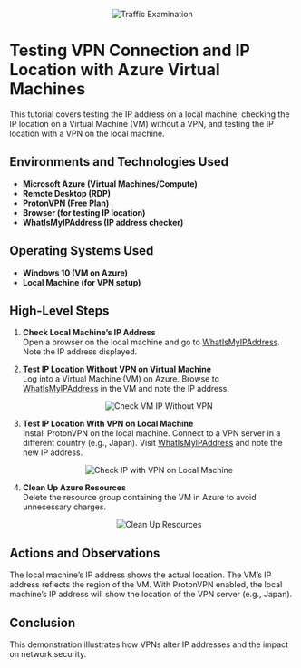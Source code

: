 <p align="center">
  <img src="https://i.imgur.com/Ua7udoS.png" alt="Traffic Examination"/>
</p>

<h1>Testing VPN Connection and IP Location with Azure Virtual Machines</h1>
This tutorial covers testing the IP address on a local machine, checking the IP location on a Virtual Machine (VM) without a VPN, and testing the IP location with a VPN on the local machine.


<h2>Environments and Technologies Used</h2>

- **Microsoft Azure (Virtual Machines/Compute)**
- **Remote Desktop (RDP)**
- **ProtonVPN (Free Plan)**
- **Browser (for testing IP location)**
- **WhatIsMyIPAddress (IP address checker)**

<h2>Operating Systems Used</h2>

- **Windows 10 (VM on Azure)**
- **Local Machine (for VPN setup)**

<h2>High-Level Steps</h2>

1. **Check Local Machine’s IP Address**  
   Open a browser on the local machine and go to [WhatIsMyIPAddress](https://whatismyipaddress.com/). Note the IP address displayed.

2. **Test IP Location Without VPN on Virtual Machine**  
   Log into a Virtual Machine (VM) on Azure. Browse to [WhatIsMyIPAddress](https://whatismyipaddress.com/) in the VM and note the IP address.

   <p align="center">
     <img src="https://s2.ezgif.com/tmp/ezgif-2-4780c7db44.gif" alt="Check VM IP Without VPN"/>
   </p>

3. **Test IP Location With VPN on Local Machine**  
   Install ProtonVPN on the local machine. Connect to a VPN server in a different country (e.g., Japan). Visit [WhatIsMyIPAddress](https://whatismyipaddress.com/) and note the new IP address.

   <p align="center">
     <img src="https://s6.ezgif.com/tmp/ezgif-6-435001c9d8.gif" alt="Check IP with VPN on Local Machine"/>
   </p>

4. **Clean Up Azure Resources**  
   Delete the resource group containing the VM in Azure to avoid unnecessary charges.

   <p align="center">
     <img src="https://i.ibb.co/8mg1jKj/Screenshot-2024-11-29-at-11-18-49-PM.png" alt="Clean Up Resources"/>
   </p>

<h2>Actions and Observations</h2>

<p>
  The local machine’s IP address shows the actual location. The VM’s IP address reflects the region of the VM. With ProtonVPN enabled, the local machine’s IP address will show the location of the VPN server (e.g., Japan).
</p>

<h2>Conclusion</h2>
This demonstration illustrates how VPNs alter IP addresses and the impact on network security.
